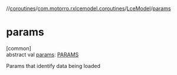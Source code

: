 //[coroutines](../../../index.md)/[com.motorro.rxlcemodel.coroutines](../index.md)/[LceModel](index.md)/[params](params.md)

# params

[common]\
abstract val [params](params.md): [PARAMS](index.md)

Params that identify data being loaded
